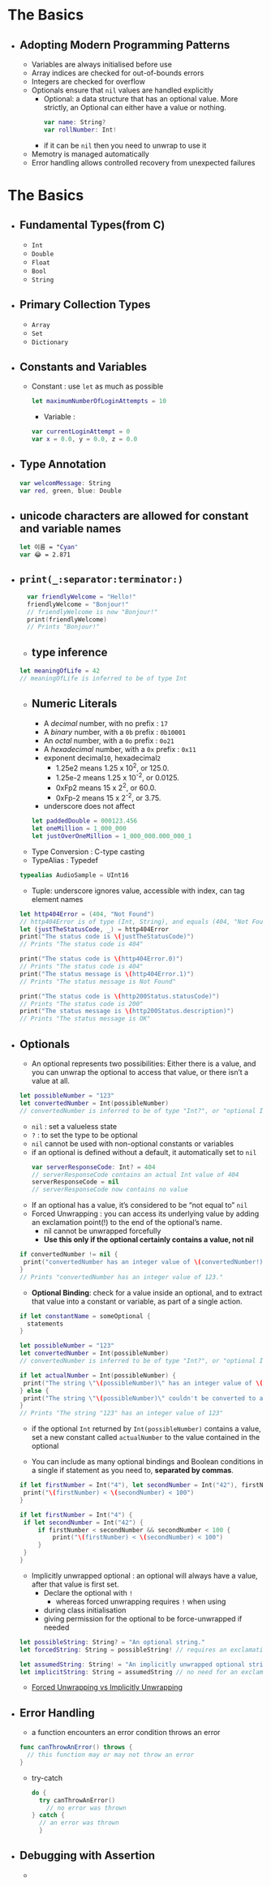 # The Basics
* ## Adopting Modern Programming Patterns
  * Variables are always initialised before use
  * Array indices are checked for out-of-bounds errors
  * Integers are checked for overflow
  * Optionals ensure that `nil` values are handled explicitly
    * Optional: a data structure that has an optional value. More strictly, an Optional can either have a value or nothing.
        ```swift
        var name: String?
        var rollNumber: Int!
        ```
    * if it can be `nil` then you need to unwrap to use it
  * Memotry is managed automatically
  * Error handling allows controlled recovery from unexpected failures


# The Basics
* ## Fundamental Types(from C)
  * `Int`
  *  `Double`
  *  `Float`
  *  `Bool`
  *  `String`
* ## Primary Collection Types
  * `Array`
  * `Set`
  * `Dictionary` 
* ## Constants and Variables
  * Constant : use `let` as much as possible
    ```swift
    let maximumNumberOfLoginAttempts = 10
    ``` 
    * Variable : 
    ```swift
    var currentLoginAttempt = 0
    var x = 0.0, y = 0.0, z = 0.0
    ``` 
 * ## Type Annotation   
    ```swift
    var welcomMessage: String
    var red, green, blue: Double
    ``` 
* ## unicode characters are allowed for constant and variable names
    ```swift
    let 이름 = "Cyan"
    var 😂 = 2.871
    ``` 
* ## `print(_:separator:terminator:)` 
  ```swift
    var friendlyWelcome = "Hello!"
    friendlyWelcome = "Bonjour!"
    // friendlyWelcome is now "Bonjour!"
    print(friendlyWelcome)
    // Prints "Bonjour!"
  ```    
  * ## type inference
  ```swift
  let meaningOfLife = 42
  // meaningOfLife is inferred to be of type Int
  ```
  * ## Numeric Literals
    * A *decimal* number, with no prefix : `17`
    * A *binary* number, with a `0b` prefix : `0b10001`
    * An *octal* number, with a `0o` prefix : `0o21`
    * A *hexadecimal* number, with a `0x` prefix : `0x11`
    * exponent decimal`10`, hexadecimal`2`
      * 1.25e2 means 1.25 x 10<sup>2</sup>, or 125.0.
      * 1.25e-2 means 1.25 x 10<sup>-2</sup>, or 0.0125.
      * 0xFp2 means 15 x 2<sup>2</sup>, or 60.0.
      * 0xFp-2 means 15 x 2<sup>-2</sup>, or 3.75.
    * underscore does not affect
    ```swift
    let paddedDouble = 000123.456
    let oneMillion = 1_000_000
    let justOverOneMillion = 1_000_000.000_000_1
    ```
   * Type Conversion : C-type casting
   * TypeAlias : Typedef
    ```swift
    typealias AudioSample = UInt16
    ```
   * Tuple: underscore ignores value, accessible with index, can tag element names
  ```swift
  let http404Error = (404, "Not Found")
  // http404Error is of type (Int, String), and equals (404, "Not Found")
  let (justTheStatusCode, _) = http404Error
  print("The status code is \(justTheStatusCode)")
  // Prints "The status code is 404"

  print("The status code is \(http404Error.0)")
  // Prints "The status code is 404"
  print("The status message is \(http404Error.1)")
  // Prints "The status message is Not Found"

  print("The status code is \(http200Status.statusCode)")
  // Prints "The status code is 200"
  print("The status message is \(http200Status.description)")
  // Prints "The status message is OK"
  ```
* ## Optionals
  * An optional represents two possibilities: Either there is a value, and you can unwrap the optional to access that value, or there isn’t a value at all.
   ```swift
   let possibleNumber = "123"
  let convertedNumber = Int(possibleNumber)
  // convertedNumber is inferred to be of type "Int?", or "optional Int"
   ```
   * `nil` : set a valueless state
   * `?` : to set the type to be optional
   * `nil` cannot be used with non-optional constants or variables
   * if an optional is defined without a default, it automatically set to `nil`
     ```swift
     var serverResponseCode: Int? = 404
     // serverResponseCode contains an actual Int value of 404
     serverResponseCode = nil
     // serverResponseCode now contains no value
     ``` 
  * If an optional has a value, it’s considered to be “not equal to” `nil`
  * Forced Unwrapping : you can access its underlying value by adding an exclamation point(!) to the end of the optional’s name.
    * nil cannot be unwrapped forcefully
    * **Use this only if the optional certainly contains a value, not nil**
   ```swift
   if convertedNumber != nil {
    print("convertedNumber has an integer value of \(convertedNumber!).")
  }
  // Prints "convertedNumber has an integer value of 123."
   ```
   * **Optional Binding**: check for a value inside an optional, and to extract that value into a constant or variable, as part of a single action.
   ```swift
   if let constantName = someOptional {
     statements
  }

  let possibleNumber = "123"
  let convertedNumber = Int(possibleNumber)
  // convertedNumber is inferred to be of type "Int?", or "optional Int"

  if let actualNumber = Int(possibleNumber) {
    print("The string \"\(possibleNumber)\" has an integer value of \(actualNumber)")
  } else {
    print("The string \"\(possibleNumber)\" couldn't be converted to an integer")
  }
  // Prints "The string "123" has an integer value of 123"
   ```
   * if the optional `Int` returned by `Int(possibleNumber)` contains a value, set a new constant called `actualNumber` to the value contained in the optional

   * You can include as many optional bindings and Boolean conditions in a single if statement as you need to, **separated by commas**.
   ```swift
   if let firstNumber = Int("4"), let secondNumber = Int("42"), firstNumber < secondNumber && secondNumber < 100 {
    print("\(firstNumber) < \(secondNumber) < 100")
  }

  if let firstNumber = Int("4") {
    if let secondNumber = Int("42") {
        if firstNumber < secondNumber && secondNumber < 100 {
            print("\(firstNumber) < \(secondNumber) < 100")
        }
    }
  }
   ```
   * Implicitly unwrapped optional : an optional will always have a value, after that value is first set.
     * Declare the optional with `!`
       * whereas forced unwrapping requires `!` when using
     * during class initialisation
     * giving permission for the optional to be force-unwrapped if needed
   ```swift
   let possibleString: String? = "An optional string."
   let forcedString: String = possibleString! // requires an exclamation point

   let assumedString: String! = "An implicitly unwrapped optional string."
   let implicitString: String = assumedString // no need for an exclamation point
   ``` 
     * [Forced Unwrapping vs Implicitly Unwrapping](https://stackoverflow.com/questions/38817494/difference-between-force-unwrapping-optionals-and-implicitly-unwrapped-optionals)
     
* ## Error Handling
  *  a function encounters an error condition throws an error
  ```swift
  func canThrowAnError() throws {
    // this function may or may not throw an error
  }
  ```
  * try-catch 
    ```swift
    do {
      try canThrowAnError()
        // no error was thrown
    } catch {
      // an error was thrown
      }
    ```
* ## Debugging with Assertion
  * 